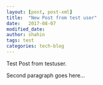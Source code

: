 ```yaml
---
layout: [post, post-xml]
title:  "New Post from test user"
date:   2017-08-07 
modified_date:
author: shahin
tags: test
categories: tech-blog
---
```

Test Post from testuser.

Second paragraph goes here...
